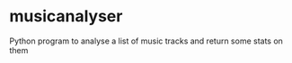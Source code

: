musicanalyser
=============

Python program to analyse a list of music tracks and return some stats on them